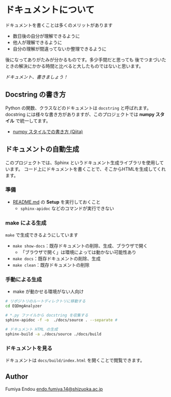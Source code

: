 # ドキュメントについて

ドキュメントを書くことは多くのメリットがあります
- 数日後の自分が理解できるように
- 他人が理解できるように
- 自分の理解が間違ってないか整理できるように

後になってありがたみが分かるものです。多少手間だと思っても
後でつまづいたときの解決にかかる時間と比べると大したものではないと思います。

*ドキュメント、書きましょう！*


## Docstring の書き方
Python の関数、クラスなどのドキュメントは `docstring` と呼ばれます。
docstring には様々な書き方がありますが、このプロジェクトでは **numpy スタイル** で統一してます。

- [numpy スタイルでの書き方 (Qiita)](https://qiita.com/simonritchie/items/49e0813508cad4876b5a#numpy%E3%82%B9%E3%82%BF%E3%82%A4%E3%83%AB%E3%81%A7%E3%81%AE%E6%9B%B8%E3%81%8D%E6%96%B9)


## ドキュメントの自動生成

このプロジェクトでは、Sphinx というドキュメント生成ライブラリを使用しています。
コード上にドキュメントを書くことで、そこからHTMLを生成してくれます。

### 準備
- [README.md](../README.md) の **Setup** を実行しておくこと
    - `sphinx-apidoc` などのコマンドが実行できない

### make による生成
`make` で生成できるようにしています

- `make show-docs`：既存ドキュメントの削除、生成、ブラウザで開く
    - 「ブラウザで開く」は環境によっては動かない可能性あり
- `make docs`：既存ドキュメントの削除、生成
- `make clean`：既存ドキュメントの削除


### 手動による生成
- make が動かせる環境がない人向け
```bash
# リポジトリのルートディレクトリに移動する
cd EQDmgAnalyzer

# *.py ファイルから docstring を収集する  
sphinx-apidoc -f -o  ./docs/source . --separate #

# ドキュメント HTML の生成
sphinx-build -a ./docs/source ./docs/build         
```

### ドキュメントを見る
ドキュメントは `docs/build/index.html` を開くことで閲覧できます。


## Author

Fumiya Endou <endo.fumiya.14@shizuoka.ac.jp>
